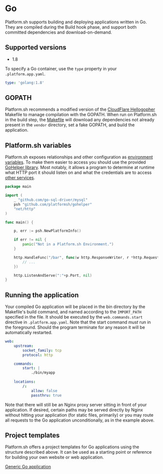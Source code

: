 # Go


Platform.sh supports building and deploying applications written in Go.  They are compiled during the Build hook phase, and support both committed dependencies and download-on-demand.

## Supported versions

* 1.8

To specify a Go container, use the `type` property in your `.platform.app.yaml`.

```yaml
type: 'golang:1.8'
```

## GOPATH

Platform.sh recommends a modified version of the [CloudFlare Hellogopher](https://github.com/cloudflare/hellogopher) Makefile to manage compilation with the GOPATH.  When run on Platform.sh in the build step, the [Makefile](https://github.com/platformsh/platformsh-example-golang/blob/master/Makefile) will download any dependencies not already present in the `vendor` directory, set a fake GOPATH, and build the application.


## Platform.sh variables

Platform.sh exposes relationships and other configuration as [environment variables](/development/variables.md).  To make them easier to access you should use the provided [GoHelper library](https://github.com/platformsh/gohelper).  Most notably, it allows a program to determine at runtime what HTTP port it should listen on and what the credentials are to access [other services](/configuration/services.md).

```go
package main

import (
	_ "github.com/go-sql-driver/mysql"
	psh "github.com/platformsh/gohelper"
	"net/http"
)

func main() {

	p, err := psh.NewPlatformInfo()

	if err != nil {
		panic("Not in a Platform.sh Environment.")
	}

	http.HandleFunc("/bar", func(w http.ResponseWriter, r *http.Request) {
		// ...
	})

	http.ListenAndServe(":"+p.Port, nil)
}
```

## Running the application

Your compiled Go application will be placed in the bin directory by the Makefile's build command, and named according to the `IMPORT_PATH` specified in the file.  It should be executed by the `web.commands.start` directive in `.platform.app.yaml`. Note that the start command _must_ run in the foreground. Should the program terminate for any reason it will be automatically restarted.

```yaml
web:
    upstream:
        socket_family: tcp
        protocol: http

    commands:
        start: |
            ./bin/myapp
          
    locations:
        /:
            allow: false
            passthru: true
```

Note that there will still be an Nginx proxy server sitting in front of your application.  If desired, certain paths may be served directly by Nginx without hitting your application (for static files, primarily) or you may route all requests to the Go application unconditionally, as in the example above.


## Project templates

Platform.sh offers a project templates for Go applications using the structure described above.  It can be used as a starting point or reference for building your own website or web application.

[Generic Go application](https://github.com/platformsh/platformsh-example-golang)

